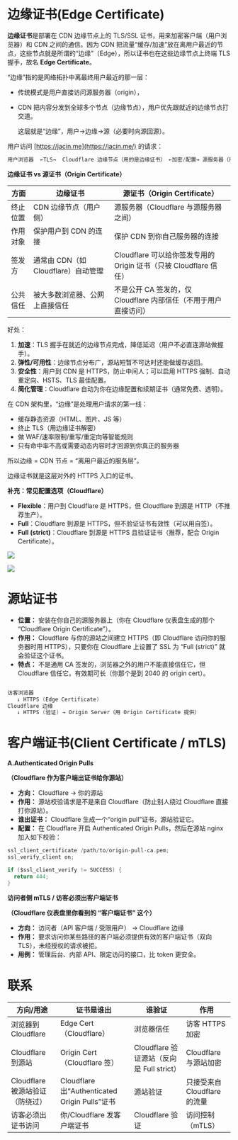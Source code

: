 # 边缘证书(**Edge Certificate)**

**边缘证书**是部署在 CDN 边缘节点上的 TLS/SSL 证书，用来加密客户端（用户浏览器）和 CDN 之间的通信。因为 CDN 把流量“缓存/加速”放在离用户最近的节点，这些节点就是所谓的“边缘”（Edge），所以证书也在这些边缘节点上终端 TLS 握手，故名 **Edge Certificate**。

“边缘”指的是网络拓扑中离最终用户最近的那一层：

- 传统模式是用户直接访问源服务器（origin），
- CDN 把内容分发到全球多个节点（边缘节点），用户优先跟就近的边缘节点打交道。
    
    这层就是“边缘”，用户→边缘→源（必要时向源回源）。
    

用户访问 [https://jacin.me](https://jacin.me/) 的请求：

```go
用户浏览器  ←TLS→  Cloudflare 边缘节点（用的是边缘证书） ←加密/配置→ 源服务器（用的是源/Origin 证书或自签/Let’s Encrypt 等）
```

**边缘证书 vs 源证书（Origin Certificate）**

| **方面** | **边缘证书** | **源证书（Origin Certificate）** |
| --- | --- | --- |
| 终止位置 | CDN 边缘节点（用户侧） | 源服务器（Cloudflare 与源服务器之间） |
| 作用对象 | 保护用户到 CDN 的连接 | 保护 CDN 到你自己服务器的连接 |
| 签发方 | 通常由 CDN（如 Cloudflare）自动管理 | Cloudflare 可以给你签发专用的 Origin 证书（只被 Cloudflare 信任） |
| 公共信任 | 被大多数浏览器、公网上直接信任 | 不是公开 CA 签发的，仅 Cloudflare 内部信任（不用于用户直接访问） |

好处：

1. **加速**：TLS 握手在就近的边缘节点完成，降低延迟（用户不必直连源站做握手）。
2. **弹性/可用性**：边缘节点分布广，源站短暂不可达时还能做缓存返回。
3. **安全性**：用户到 CDN 是 HTTPS，防止中间人；可以启用 HTTPS 强制、自动重定向、HSTS、TLS 最佳配置。
4. **简化管理**：Cloudflare 自动为你在边缘配置和续期证书（通常免费、透明）。

在 CDN 架构里，“边缘”是处理用户请求的第一线：

- 缓存静态资源（HTML、图片、JS 等）
- 终止 TLS（用边缘证书解密）
- 做 WAF/速率限制/重写/重定向等智能规则
- 只有命中率不高或需要动态内容时才回源到你真正的服务器

所以边缘 = CDN 节点 = “离用户最近的服务层”。

边缘证书就是这层对外的 HTTPS 入口的证书。

**补充：常见配置选项（Cloudflare）**

- **Flexible**：用户到 Cloudflare 是 HTTPS，但 Cloudflare 到源是 HTTP（不推荐生产）。
- **Full**：Cloudflare 到源是 HTTPS，但不验证证书有效性（可以用自签）。
- **Full (strict)**：Cloudflare 到源是 HTTPS 且验证证书（推荐，配合 Origin Certificate）。

![](https://cdn.jsdelivr.net/gh/jacinli/image-hosting@main/notes/20250804201630102.png)

![](https://cdn.jsdelivr.net/gh/jacinli/image-hosting@main/notes/20250804212227991.png)

# 源站证书

- **位置：** 安装在你自己的源服务器上（你在 Cloudflare 仪表盘生成的那个 “Cloudflare Origin Certificate”）。
- **作用：** Cloudflare 与你的源站之间建立 HTTPS（即 Cloudflare 访问你的服务器时用 HTTPS），只要你在 Cloudflare 上设置了 SSL 为 “Full (strict)” 就会验证这个证书。
- **特点：** 不是通用 CA 签发的，浏览器之外的用户不能直接信任它，但 Cloudflare 信任它。有效期可长（你那个是到 2040 的 origin cert）。

```go

访客浏览器
   ↓ HTTPS (Edge Certificate)
Cloudflare 边缘
   ↓ HTTPS (验证) → Origin Server（用 Origin Certificate 提供）
```

# **客户端证书(Client Certificate / mTLS)**

**A.Authenticated Origin Pulls**

**（Cloudflare 作为客户端出证书给你源站）**

- **方向：** Cloudflare → 你的源站
- **作用：** 源站校验请求是不是来自 Cloudflare（防止别人绕过 Cloudflare 直接打你源站）。
- **谁出证书：** Cloudflare 生成一个“origin pull”证书，源站验证它。
- **配置：** 在 Cloudflare 开启 Authenticated Origin Pulls，然后在源站 nginx 加入如下校验：

```go
ssl_client_certificate /path/to/origin-pull-ca.pem;
ssl_verify_client on;

if ($ssl_client_verify != SUCCESS) {
  return 444;
}
```

**访问者侧 mTLS / 访客必须出客户端证书**

**（Cloudflare 仪表盘里你看到的 “客户端证书” 这个）**

- **方向：** 访问者（API 客户端 / 受限用户） → Cloudflare 边缘
- **作用：** 要求访问你某些路径的客户端必须提供有效的客户端证书（双向 TLS），未经授权的请求被拒。
- **用例：** 管理后台、内部 API、限定访问的接口，比 token 更安全。

# 联系

| **方向/用途** | **证书是谁出** | **谁验证** | **作用** |
| --- | --- | --- | --- |
| 浏览器到 Cloudflare | Edge Cert（Cloudflare） | 浏览器信任 | 访客 HTTPS 加密 |
| Cloudflare 到源站 | Origin Cert（Cloudflare 签） | Cloudflare 验证源站（反向是 Full strict） | Cloudflare 与源站加密 |
| Cloudflare 被源站验证（防绕过） | Cloudflare 出“Authenticated Origin Pulls”证书 | 源站验证 | 只接受来自 Cloudflare 的流量 |
| 访客必须出证书访问 | 你/Cloudflare 发客户端证书 | Cloudflare 验证 | 访问控制（mTLS） |